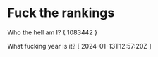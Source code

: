 # Fuck the rankings

Who the hell am I?
{ 1083442 }

What fucking year is it?
[ 2024-01-13T12:57:20Z ]
